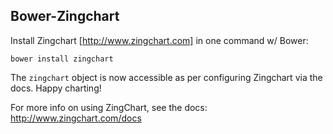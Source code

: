 ## Bower-Zingchart

Install Zingchart [http://www.zingchart.com] in one command w/ Bower:

```
bower install zingchart
```


The `zingchart` object is now accessible as per configuring Zingchart via the docs. Happy charting!

For more info on using ZingChart, see the docs: http://www.zingchart.com/docs